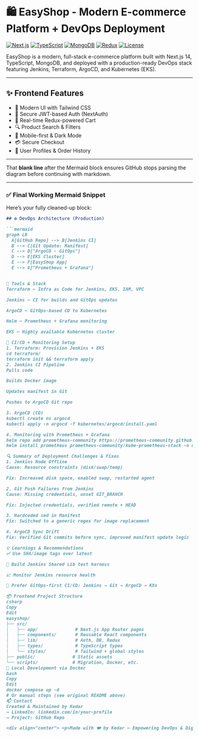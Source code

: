 # 🛍️ EasyShop - Modern E-commerce Platform + DevOps Deployment

[![Next.js](https://img.shields.io/badge/Next.js-14.1.0-black?style=flat-square&logo=next.js)](https://nextjs.org/)
[![TypeScript](https://img.shields.io/badge/TypeScript-5.0.0-blue?style=flat-square&logo=typescript)](https://www.typescriptlang.org/)
[![MongoDB](https://img.shields.io/badge/MongoDB-8.1.1-green?style=flat-square&logo=mongodb)](https://www.mongodb.com/)
[![Redux](https://img.shields.io/badge/Redux-2.2.1-purple?style=flat-square&logo=redux)](https://redux.js.org/)
[![License](https://img.shields.io/badge/License-MIT-yellow.svg)](LICENSE)

EasyShop is a modern, full-stack e-commerce platform built with Next.js 14, TypeScript, MongoDB, and deployed with a production-ready DevOps stack featuring Jenkins, Terraform, ArgoCD, and Kubernetes (EKS).

---

## ✨ Frontend Features

- 🎨 Modern UI with Tailwind CSS
- 🔐 Secure JWT-based Auth (NextAuth)
- 🛒 Real-time Redux-powered Cart
- 🔍 Product Search & Filters
- 📱 Mobile-first & Dark Mode
- 💳 Secure Checkout
- 👤 User Profiles & Order History

---


That **blank line** after the Mermaid block ensures GitHub stops parsing the diagram before continuing with markdown.

---

### ✅ Final Working Mermaid Snippet

Here’s your fully cleaned-up block:

```markdown
## ⚙️ DevOps Architecture (Production)

```mermaid
graph LR
  A[GitHub Repo] --> B[Jenkins CI]
  B --> C[Git Update: Manifest]
  C --> D["ArgoCD - GitOps"]
  D --> E[EKS Cluster]
  E --> F[EasyShop App]
  E --> G["Prometheus + Grafana"]


🔧 Tools & Stack
Terraform – Infra as Code for Jenkins, EKS, IAM, VPC

Jenkins – CI for builds and GitOps updates

ArgoCD – GitOps-based CD to Kubernetes

Helm – Prometheus + Grafana monitoring

EKS – Highly available Kubernetes cluster

🚀 CI/CD + Monitoring Setup
1. Terraform: Provision Jenkins + EKS
cd terraform/
terraform init && terraform apply
2. Jenkins CI Pipeline
Pulls code

Builds Docker image

Updates manifest in Git

Pushes to ArgoCD Git repo

3. ArgoCD (CD)
kubectl create ns argocd
kubectl apply -n argocd -f kubernetes/argocd/install.yaml

4. Monitoring with Prometheus + Grafana
helm repo add prometheus-community https://prometheus-community.github.io/helm-charts
helm install prometheus prometheus-community/kube-prometheus-stack -n monitoring --create-namespace

🔍 Summary of Deployment Challenges & Fixes
1. Jenkins Node Offline
Cause: Resource constraints (disk/swap/temp)

Fix: Increased disk space, enabled swap, restarted agent

2. Git Push Failures from Jenkins
Cause: Missing credentials, unset GIT_BRANCH

Fix: Injected credentials, verified remote + HEAD

3. Hardcoded sed in Manifest
Fix: Switched to a generic regex for image replacement

4. ArgoCD Sync Drift
Fix: Verified Git commits before sync, improved manifest update logic

💡 Learnings & Recommendations
✅ Use SHA/image tags over latest

🧪 Build Jenkins Shared Lib test harness

📈 Monitor Jenkins resource health

🔁 Prefer GitOps-first CI/CD: Jenkins → Git → ArgoCD → K8s

📦 Frontend Project Structure
csharp
Copy
Edit
easyshop/
├── src/
│   ├── app/              # Next.js App Router pages
│   ├── components/       # Reusable React components
│   ├── lib/              # Auth, DB, Redux
│   ├── types/            # TypeScript types
│   └── styles/           # Tailwind + global styles
├── public/              # Static assets
└── scripts/             # Migration, Docker, etc.
🐳 Local Development via Docker
bash
Copy
Edit
docker compose up -d
# Or manual steps (see original README above)
📫 Contact
Created & Maintained by Kedar
→ LinkedIn: linkedin.com/in/your-profile
→ Project: GitHub Repo

<div align="center"> <p>Made with ❤️ by Kedar — Empowering DevOps & Digital Commerce</p> </div> ```
